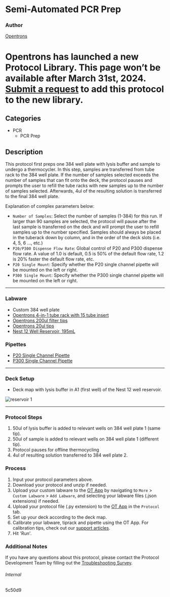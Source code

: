 # Semi-Automated PCR Prep

### Author
[Opentrons](https://opentrons.com/)


# Opentrons has launched a new Protocol Library. This page won’t be available after March 31st, 2024. [Submit a request](https://docs.google.com/forms/d/e/1FAIpQLSdYYp9QCKow4nn0KlCVsMS3HX0eJ0N9O7-erajKvcpT0lWbSg/viewform) to add this protocol to the new library.

## Categories
* PCR
	* PCR Prep

## Description
This protocol first preps one 384 well plate with lysis buffer and sample to undergo a thermocycler. In this step, samples are transferred from tube rack to the 384 well plate. If the number of samples selected exceeds the number of samples that can fit onto the deck, the protocol pauses and prompts the user to refill the tube racks with new samples up to the number of samples selected. Afterwards, 4ul of the resulting solution is transferred to the final 384 well plate.

Explanation of complex parameters below:
* `Number of Samples`: Select the number of samples (1-384) for this run. If larger than 90 samples are selected, the protocol will pause after the last sample is transferred on the deck and will prompt the user to refill samples up to the number specified. Samples should always be placed in the tuberack down by column, and in the order of the deck slots (i.e. 4, 5, 6 ..., etc.)
* `P20/P300 Dispense Flow Rate`: Global control of P20 and P300 dispense flow rate. A value of 1.0 is default, 0.5 is 50% of the default flow rate, 1.2 is 20% faster the default flow rate, etc. 
* `P20 Single Mount`: Specify whether the P20 single channel pipette will be mounted on the left or right.
* `P300 Single Mount`: Specify whether the P300 single channel pipette will be mounted on the left or right.


---

### Labware
* Custom 384 well plate
* [Opentrons 4-in-1 tube rack with 15 tube insert](https://shop.opentrons.com/collections/racks-and-adapters/products/tube-rack-set-1)
* [Opentrons 200ul filter tips](https://shop.opentrons.com/collections/opentrons-tips)
* [Opentrons 20ul tips](https://shop.opentrons.com/collections/opentrons-tips)
* [Nest 12 Well Reservoir, 195mL](https://shop.opentrons.com/collections/reservoirs/products/nest-12-well-reservoir-15-ml)

### Pipettes
* [P20 Single Channel Pipette](https://shop.opentrons.com/collections/ot-2-robot/products/single-channel-electronic-pipette)
* [P300 Single Channel Pipette](https://shop.opentrons.com/collections/ot-2-robot/products/single-channel-electronic-pipette)

---

### Deck Setup
* Deck map with lysis buffer in A1 (first well) of the Nest 12 well reservoir.

![reservoir 1](https://opentrons-protocol-library-website.s3.amazonaws.com/custom-README-images/5c50d9/Screen+Shot+2021-08-26+at+3.26.46+PM.png)

---

### Protocol Steps
1. 50ul of lysis buffer is added to relevant wells on 384 well plate 1 (same tip).
2. 50ul of sample is added to relevant wells on 384 well plate 1 (different tip).
3. Protocol pauses for offline thermocycling
4. 4ul of resulting solution transferred to 384 well plate 2.


### Process
1. Input your protocol parameters above.
2. Download your protocol and unzip if needed.
3. Upload your custom labware to the [OT App](https://opentrons.com/ot-app) by navigating to `More` > `Custom Labware` > `Add Labware`, and selecting your labware files (.json extensions) if needed.
4. Upload your protocol file (.py extension) to the [OT App](https://opentrons.com/ot-app) in the `Protocol` tab.
5. Set up your deck according to the deck map.
6. Calibrate your labware, tiprack and pipette using the OT App. For calibration tips, check out our [support articles](https://support.opentrons.com/en/collections/1559720-guide-for-getting-started-with-the-ot-2).
7. Hit 'Run'.

### Additional Notes
If you have any questions about this protocol, please contact the Protocol Development Team by filling out the [Troubleshooting Survey](https://protocol-troubleshooting.paperform.co/).

###### Internal
5c50d9
